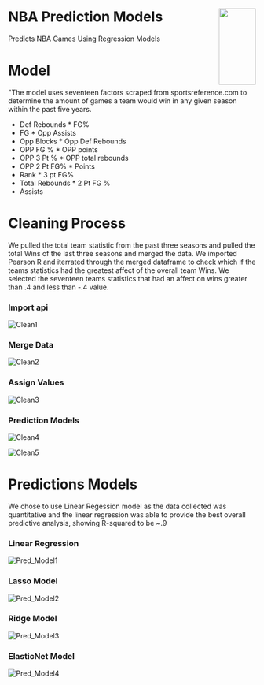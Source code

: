 # NBA Prediction Models <img align="right" width="75" height="155" src="https://cdn.freebiesupply.com/images/large/2x/nba-logo-transparent.png">


Predicts NBA Games Using Regression Models 

# Model
"The model uses seventeen factors scraped from sportsreference.com to determine the amount of games a team would win in any given season within the past five years. 

* Def Rebounds    * FG%
* FG              * Opp Assists
* Opp Blocks      * Opp Def Rebounds
* OPP FG %        * OPP points
* OPP 3 Pt %      * OPP total rebounds
* OPP 2 Pt FG%    * Points
* Rank            * 3 pt FG%
* Total Rebounds  * 2 Pt FG % 
* Assists

# **Cleaning Process**

We pulled the total team statistic from the past three seasons and pulled the total Wins of the last three seasons and merged the data. We imported Pearson R and iterrated through the merged dataframe to check which if the teams statistics had the greatest affect of the overall team Wins. We selected the seventeen teams statistics that had an affect on wins greater than .4 and less than -.4 value. 

### Import api
![Clean1](https://github.com/D-3nvironmentalist/Project-3/blob/master/Images/import_sports.PNG)
### Merge Data
![Clean2](https://github.com/D-3nvironmentalist/Project-3/blob/master/Images/Merge_Data.PNG) 
### Assign Values
![Clean3](https://github.com/D-3nvironmentalist/Project-3/blob/master/Images/assignvlaues.PNG) 
### Prediction Models
![Clean4]( https://github.com/D-3nvironmentalist/Project-3/blob/master/Images/Lineregmodel.PNG) 

![Clean5](https://github.com/D-3nvironmentalist/Project-3/blob/master/Images/model_predictions.PNG) 


# **Predictions Models**
We chose to use Linear Regession model as the data collected was quantitative and the linear regression was able to provide the best overall predictive analysis, showing R-squared to be ~.9

### Linear Regression
 ![Pred_Model1](https://github.com/D-3nvironmentalist/Project-3/blob/master/Images/Linear_Reg.PNG)

### Lasso Model
 ![Pred_Model2](https://github.com/D-3nvironmentalist/Project-3/blob/master/Images/lasso_chart.PNG)  

### Ridge Model
 ![Pred_Model3](https://github.com/D-3nvironmentalist/Project-3/blob/master/Images/Ridge_Model.PNG)  

### ElasticNet Model
 ![Pred_Model4](https://github.com/D-3nvironmentalist/Project-3/blob/master/Images/ElasticModel.PNG) 
